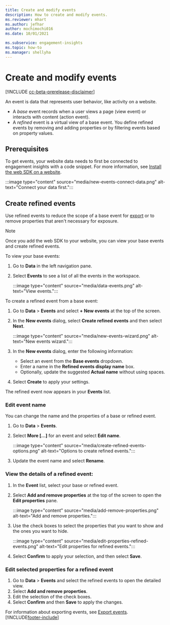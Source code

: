 ```yaml
---
title: Create and modify events
description: How to create and modify events.
ms.reviewer: mhart
ms.author: jefhar
author: mochimochi016
ms.date: 10/01/2021

ms.subservice: engagement-insights 
ms.topic: how-to
ms.manager: shellyha
---
```


# Create and modify events

[!INCLUDE [cc-beta-prerelease-disclaimer](includes/cc-beta-prerelease-disclaimer.md)]

An event is data that represents user behavior, like activity on a website.

- A *base* event records when a user views a page (view event) or interacts with content (action event).
- A *refined* event is a virtual view of a base event. You define refined events by removing and adding properties or by filtering events based on property values.

## Prerequisites

To get events, your website data needs to first be connected to engagement insights with a code snippet. For more information, see [Install the web SDK on a website](instrument-website.md).

 :::image type="content" source="media/new-events-connect-data.png" alt-text="Connect your data first.":::

## Create refined events

Use refined events to reduce the scope of a base event for [export](export-events.md) or to remove properties that aren't necessary for exposure.

> [!NOTE]
> Once you add the web SDK to your website, you can view your base events and create refined events. 

To view your base events:

1. Go to **Data** in the left navigation pane.

1. Select **Events** to see a list of all the events in the workspace.

    :::image type="content" source="media/data-events.png" alt-text="View events.":::

To create a refined event from a base event: 

1. Go to **Data** > **Events** and select **+ New events** at the top of the screen.

1. In the **New events** dialog, select **Create refined events** and then select **Next**.
   
     :::image type="content" source="media/new-events-wizard.png" alt-text="New events wizard.":::
     
1. In the **New events** dialog, enter the following information:

   - Select an event from the **Base events** dropdown.
   - Enter a name in the **Refined events display name** box.
   - Optionally, update the suggested **Actual name** without using spaces.

1. Select **Create** to apply your settings.

The refined event now appears in your **Events** list.

### Edit event name

You can change the name and the properties of a base or refined event.

1. Go to **Data** > **Events**. 

1. Select **More [...]** for an event and select **Edit name**.
    
     :::image type="content" source="media/create-refined-events-options.png" alt-text="Options to create refined events.":::

3. Update the event name and select **Rename**.

### View the details of a refined event:

1. In the **Event** list, select your base or refined event. 

1. Select **Add and remove properties** at the top of the screen to open the **Edit properties** pane. 

     :::image type="content" source="media/add-remove-properties.png" alt-text="Add and remove properties.":::

1. Use the check boxes to select the properties that you want to show and the ones you want to hide. 

   :::image type="content" source="media/edit-properties-refined-events.png" alt-text="Edit properties for refined events.":::

1. Select **Confirm** to apply your selection, and then select **Save**.


### Edit selected properties for a refined event

1. Go to **Data** > **Events** and select the refined events to open the detailed view.
1. Select **Add and remove properties**. 
1. Edit the selection of the check boxes.
1. Select **Confirm** and then **Save** to apply the changes.

For information about exporting events, see [Export events](export-events.md).
[!INCLUDE[footer-include](../includes/footer-banner.md)]
